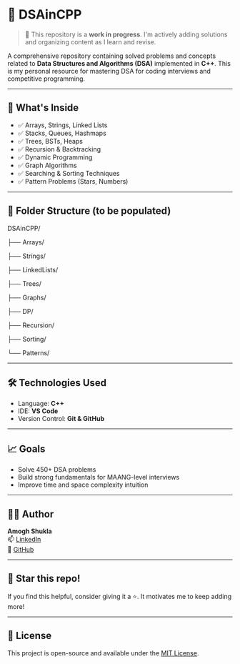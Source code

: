 # 📘 DSAinCPP

> 🚧 This repository is a **work in progress**. I'm actively adding solutions and organizing content as I learn and revise.

A comprehensive repository containing solved problems and concepts related to **Data Structures and Algorithms (DSA)** implemented in **C++**. This is my personal resource for mastering DSA for coding interviews and competitive programming.

---

## 🚀 What's Inside

- ✅ Arrays, Strings, Linked Lists  
- ✅ Stacks, Queues, Hashmaps  
- ✅ Trees, BSTs, Heaps  
- ✅ Recursion & Backtracking  
- ✅ Dynamic Programming  
- ✅ Graph Algorithms  
- ✅ Searching & Sorting Techniques  
- ✅ Pattern Problems (Stars, Numbers)  

---

## 📂 Folder Structure (to be populated)

DSAinCPP/

├── Arrays/

├── Strings/

├── LinkedLists/

├── Trees/

├── Graphs/

├── DP/

├── Recursion/

├── Sorting/

└── Patterns/


---

## 🛠 Technologies Used

- Language: **C++**
- IDE: **VS Code**
- Version Control: **Git & GitHub**

---

## 📈 Goals

- Solve 450+ DSA problems  
- Build strong fundamentals for MAANG-level interviews  
- Improve time and space complexity intuition  

---

## 🙋‍♂️ Author

**Amogh Shukla**  
📫 [LinkedIn](https://www.linkedin.com/in/amoghshukla)  
🔗 [GitHub](https://github.com/AmoghShukla)

---

## 🌟 Star this repo!

If you find this helpful, consider giving it a ⭐. It motivates me to keep adding more!

---

## 📝 License

This project is open-source and available under the [MIT License](LICENSE).
